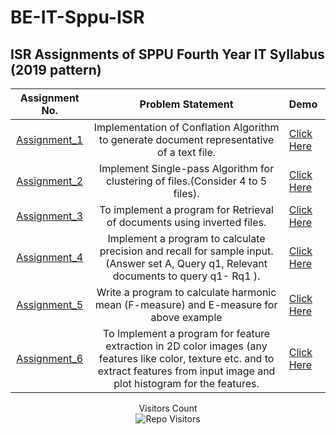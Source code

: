 
# BE-IT-Sppu-ISR


## ISR Assignments of SPPU Fourth Year IT Syllabus (2019 pattern)



| Assignment No. | Problem Statement  | Demo |
| :--------------:  | :--------------: | :-------------- |
|[Assignment_1](ISR_ASSIGNMENT_BE_IT/ISR_ASSIGNMENT_NO_1)| Implementation of Conflation Algorithm to generate document representative of a text file.| [Click Here]() |
|[Assignment_2](ISR_ASSIGNMENT_BE_IT/ISR_ASSIGNMENT_NO_2)| Implement Single-pass Algorithm for clustering of files.(Consider 4 to 5 files). | [Click Here]() |
|[Assignment_3](ISR_ASSIGNMENT_BE_IT/ISR_ASSIGNMENT_NO_3)|To implement a program for Retrieval of documents using inverted files.| [Click Here]() |
|[Assignment_4](ISR_ASSIGNMENT_BE_IT/ISR_ASSIGNMENT_NO_4)|Implement a program to calculate precision and recall for sample input. (Answer set A, Query q1, Relevant documents to query q1- Rq1 ).| [Click Here]() |
|[Assignment_5](ISR_ASSIGNMENT_BE_IT/ISR_ASSIGNMENT_NO_5)|Write a program to calculate harmonic mean (F-measure) and E-measure for above example| [Click Here]() |
|[Assignment_6](ISR_ASSIGNMENT_BE_IT/ISR_ASSIGNMENT_NO_6)|To Implement a program for feature extraction in 2D color images (any features like color, texture etc. and to extract features from input image and plot histogram for the features.| [Click Here](https://youtu.be/7fuhEwsq2xs) |


<p align='center'>Visitors Count <br><img align="center" alt="Repo Visitors" src="https://github.com/Mahesh33217/ISR_Sppu_BE_IT_Assignment.git"/></p>
